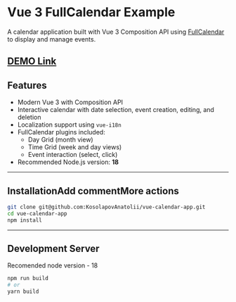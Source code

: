 # Vue 3 FullCalendar Example

A calendar application built with Vue 3 Composition API using [FullCalendar](https://fullcalendar.io/) to display and manage events.

[DEMO Link](https://kosolapovanatolii.github.io/vue-calendar-app/)
---

## Features

- Modern Vue 3 with Composition API
- Interactive calendar with date selection, event creation, editing, and deletion
- Localization support using `vue-i18n`
- FullCalendar plugins included:
  - Day Grid (month view)
  - Time Grid (week and day views)
  - Event interaction (select, click)
- Recommended Node.js version: **18**

---

## InstallationAdd commentMore actions

```bash
git clone git@github.com:KosolapovAnatolii/vue-calendar-app.git
cd vue-calendar-app
npm install
```

---

## Development Server
Recomended node version - 18

```bash
npm run build
# or
yarn build
```
